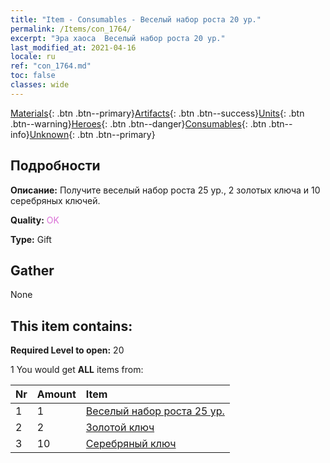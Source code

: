 ```yaml
---
title: "Item - Consumables - Веселый набор роста 20 ур."
permalink: /Items/con_1764/
excerpt: "Эра хаоса  Веселый набор роста 20 ур."
last_modified_at: 2021-04-16
locale: ru
ref: "con_1764.md"
toc: false
classes: wide
---
```

 [Materials](/ru/Items/){: .btn .btn--primary}[Artifacts](/ru/Items/Artifacts/){: .btn .btn--success}[Units](/ru/Items/Units/){: .btn .btn--warning}[Heroes](/ru/Items/Heroes/){: .btn .btn--danger}[Consumables](/ru/Items/Consumables/){: .btn .btn--info}[Unknown](/ru/Items/Unknown/){: .btn .btn--primary}

## Подробности
 **Описание:** Получите веселый набор роста 25 ур., 2 золотых ключа и 10 серебряных ключей.

 **Quality:** <span style="color: #DA70D6">OK</span>

 **Type:** Gift

## Gather

  None

## This item contains:

 **Required Level to open:** 20

 1 You would get **ALL** items  from:

  | Nr | Amount |     Item    |
  |:---|:-------|:------------|
  | 1 | 1 | [Веселый набор роста 25 ур.](/ru/Items/con_1765/) |  | 
  | 2 | 2 | [Золотой ключ](/ru/Items/con_783/) |  | 
  | 3 | 10 | [Серебряный ключ](/ru/Items/con_693/) |  | 
